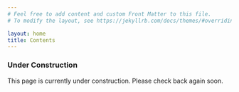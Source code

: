 ```yaml
---
# Feel free to add content and custom Front Matter to this file.
# To modify the layout, see https://jekyllrb.com/docs/themes/#overriding-theme-defaults

layout: home
title: Contents
---
```


### Under Construction

This page is currently under construction.  Please check back again soon.